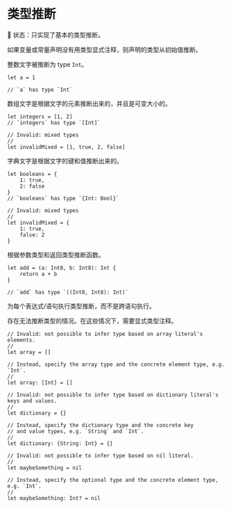 # 类型推断

🚧 状态：只实现了基本的类型推断。

如果变量或常量声明没有用类型显式注释，则声明的类型从初始值推断。

整数文字被推断为 type `Int`。

```cadence
let a = 1

// `a` has type `Int`
```

数组文字是根据文字的元素推断出来的，并且是可变大小的。

```cadence
let integers = [1, 2]
// `integers` has type `[Int]`

// Invalid: mixed types
//
let invalidMixed = [1, true, 2, false]
```

字典文字是根据文字的键和值推断出来的。

```cadence
let booleans = {
    1: true,
    2: false
}
// `booleans` has type `{Int: Bool}`

// Invalid: mixed types
//
let invalidMixed = {
    1: true,
    false: 2
}
```

根据参数类型和返回类型推断函数。

```cadence
let add = (a: Int8, b: Int8): Int {
    return a + b
}

// `add` has type `((Int8, Int8): Int)`
```

为每个表达式/语句执行类型推断，而不是跨语句执行。

存在无法推断类型的情况。在这些情况下，需要显式类型注释。

```cadence
// Invalid: not possible to infer type based on array literal's elements.
//
let array = []

// Instead, specify the array type and the concrete element type, e.g. `Int`.
//
let array: [Int] = []
```

```cadence
// Invalid: not possible to infer type based on dictionary literal's keys and values.
//
let dictionary = {}

// Instead, specify the dictionary type and the concrete key
// and value types, e.g. `String` and `Int`.
//
let dictionary: {String: Int} = {}
```

```cadence
// Invalid: not possible to infer type based on nil literal.
//
let maybeSomething = nil

// Instead, specify the optional type and the concrete element type, e.g. `Int`.
//
let maybeSomething: Int? = nil
```

[
](https://docs.onflow.org/cadence/language/type-safety/)